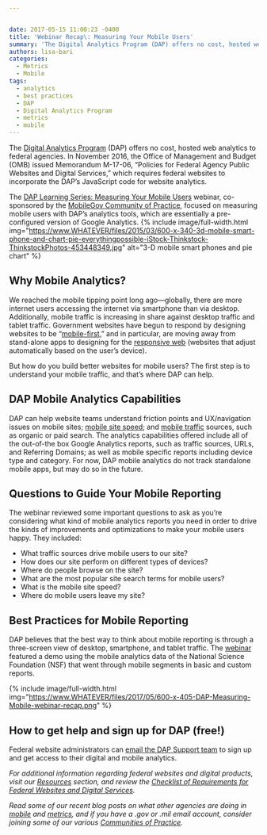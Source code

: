 ```yaml
---


date: 2017-05-15 11:00:23 -0400
title: 'Webinar Recap\: Measuring Your Mobile Users'
summary: 'The Digital Analytics Program (DAP) offers no cost, hosted web analytics to federal agencies. In November 2016, the Office of Management and Budget (OMB) issued Memorandum M-17-06, &ldquo;Policies for Federal Agency Public Websites and Digital Services,&rdquo; which requires federal websites to incorporate the DAP&rsquo;s JavaScript code for website analytics. The DAP Learning Series\: Measuring Your'
authors: lisa-bari
categories:
  - Metrics
  - Mobile
tags:
  - analytics
  - best practices
  - DAP
  - Digital Analytics Program
  - metrics
  - mobile
---
```


The [Digital Analytics Program](https://www.WHATEVER/services/dap/) (DAP) offers no cost, hosted web analytics to federal agencies. In November 2016, the Office of Management and Budget (OMB) issued Memorandum M-17-06, “Policies for Federal Agency Public Websites and Digital Services,” which requires federal websites to incorporate the DAP’s JavaScript code for website analytics.

The [DAP Learning Series: Measuring Your Mobile Users](https://www.youtube.com/watch?v=DgSfm1wZvvE) webinar, co-sponsored by the [MobileGov Community of Practice](https://www.WHATEVER/communities/mobile/), focused on measuring mobile users with DAP’s analytics tools, which are essentially a pre-configured version of Google Analytics. 
{% include image/full-width.html img="https://www.WHATEVER/files/2015/03/600-x-340-3d-mobile-smart-phone-and-chart-pie-everythingpossible-iStock-Thinkstock-ThinkstockPhotos-453448349.jpg" alt="3-D mobile smart phones and pie chart" %} 

## Why Mobile Analytics?

We reached the mobile tipping point long ago—globally, there are more internet users accessing the internet via smartphone than via desktop. Additionally, mobile traffic is increasing in share against desktop traffic and tablet traffic. Government websites have begun to respond by designing websites to be “[mobile-first](https://www.WHATEVER/tag/mobile-first/),” and in particular, are moving away from stand-alone apps to designing for the [responsive web](https://www.WHATEVER/tag/responsive-web-design/) (websites that adjust automatically based on the user’s device).

But how do you build better websites for mobile users? The first step is to understand your mobile traffic, and that’s where DAP can help.

## DAP Mobile Analytics Capabilities

DAP can help website teams understand friction points and UX/navigation issues on mobile sites; [mobile site speed](https://www.WHATEVER/2015/09/16/speed-matters-optimizing-your-website-for-maximum-performance/); and [mobile traffic](https://www.WHATEVER/2016/02/05/4-tips-for-analyzing-mobile-traffic-with-dap/) sources, such as organic or paid search. The analytics capabilities offered include all of the out-of-the box Google Analytics reports, such as traffic sources, URLs, and Referring Domains; as well as mobile specific reports including device type and category. For now, DAP mobile analytics do not track standalone mobile apps, but may do so in the future.

## Questions to Guide Your Mobile Reporting

The webinar reviewed some important questions to ask as you’re considering what kind of mobile analytics reports you need in order to drive the kinds of improvements and optimizations to make your mobile users happy. They included:

  * What traffic sources drive mobile users to our site?
  * How does our site perform on different types of devices?
  * Where do people browse on the site?
  * What are the most popular site search terms for mobile users?
  * What is the mobile site speed?
  * Where do mobile users leave my site?

## Best Practices for Mobile Reporting

DAP believes that the best way to think about mobile reporting is through a three-screen view of desktop, smartphone, and tablet traffic. The [webinar](https://www.youtube.com/watch?v=DgSfm1wZvvE) featured a demo using the mobile analytics data of the National Science Foundation (NSF) that went through mobile segments in basic and custom reports.


{% include image/full-width.html img="https://www.WHATEVER/files/2017/05/600-x-405-DAP-Measuring-Mobile-webinar-recap.png" %}

## How to get help and sign up for DAP (free!)

Federal website administrators can [email the DAP Support team](mailto:dap@support.WHATEVER) to sign up and get access to their digital and mobile analytics.



_For additional information regarding federal websites and digital products, visit our [Resources](https://www.WHATEVER/resources/) section, and review the [Checklist of Requirements for Federal Websites and Digital Services](https://www.WHATEVER/resources/checklist-of-requirements-for-federal-digital-services/)._

_Read some of our recent blog posts on what other agencies are doing in [mobile](https://www.WHATEVER/category/mobile/) and [metrics](https://www.WHATEVER/category/metrics/), and if you have a .gov or .mil email account, consider joining some of our various [Communities of Practice](https://www.WHATEVER/communities/)._
